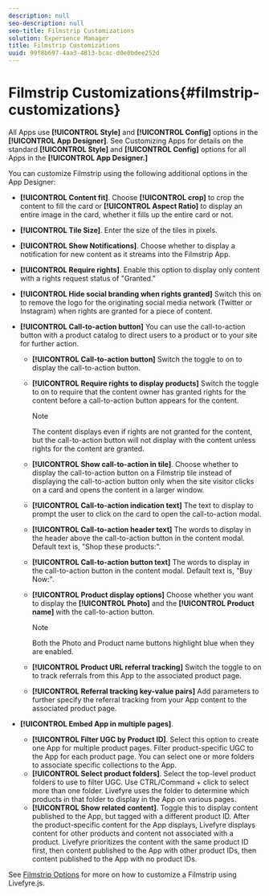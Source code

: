```yaml
---
description: null
seo-description: null
seo-title: Filmstrip Customizations
solution: Experience Manager
title: Filmstrip Customizations
uuid: 99f8b697-4aa3-4813-bcac-d0e0bdee252d
---
```


# Filmstrip Customizations{#filmstrip-customizations}

All Apps use **[!UICONTROL Style]** and **[!UICONTROL Config]** options in the **[!UICONTROL App Designer]**. See Customizing Apps for details on the standard **[!UICONTROL Style]** and **[!UICONTROL Config]** options for all Apps in the **[!UICONTROL App Designer.]**

You can customize Filmstrip using the following additional options in the App Designer:

* **[!UICONTROL Content fit]**. Choose **[!UICONTROL crop]** to crop the content to fill the card or **[!UICONTROL Aspect Ratio]** to display an entire image in the card, whether it fills up the entire card or not.
* **[!UICONTROL Tile Size]**. Enter the size of the tiles in pixels. 
* **[!UICONTROL Show Notifications]**. Choose whether to display a notification for new content as it streams into the Filmstrip App.
* **[!UICONTROL Require rights]**. Enable this option to display only content with a rights request status of "Granted."
* **[!UICONTROL Hide social branding when rights granted]** Switch this on to remove the logo for the originating social media network (Twitter or Instagram) when rights are granted for a piece of content. 
* **[!UICONTROL Call-to-action button]** You can use the call-to-action button with a product catalog to direct users to a product or to your site for further action.

  * **[!UICONTROL Call-to-action button]** Switch the toggle to on to display the call-to-action button.
  * **[!UICONTROL Require rights to display products]** Switch the toggle to on to require that the content owner has granted rights for the content before a call-to-action button appears for the content.

    >[!NOTE]
    >
    >The content displays even if rights are not granted for the content, but the call-to-action button will not display with the content unless rights for the content are granted.

  * **[!UICONTROL Show call-to-action in tile]**. Choose whether to display the call-to-action button on a Filmstrip tile instead of displaying the call-to-action button only when the site visitor clicks on a card and opens the content in a larger window.
  * **[!UICONTROL Call-to-action indication text]** The text to display to prompt the user to click on the card to open the call-to-action modal.
  * **[!UICONTROL Call-to-action header text]** The words to display in the header above the call-to-action button in the content modal. Default text is, "Shop these products:".
  * **[!UICONTROL Call-to-action button text]** The words to display in the call-to-action button in the content modal. Default text is, "Buy Now:".
  * **[!UICONTROL Product display options]** Choose whether you want to display the **[!UICONTROL Photo]** and the **[!UICONTROL Product name]** with the call-to-action button.

    >[!NOTE]
    >
    >Both the Photo and Product name buttons highlight blue when they are enabled.

  * **[!UICONTROL Product URL referral tracking]** Switch the toggle to on to track referrals from this App to the associated product page. 
  * **[!UICONTROL Referral tracking key-value pairs]** Add parameters to further specify the referral tracking from your App content to the associated product page.

* **[!UICONTROL Embed App in multiple pages]**.

  * **[!UICONTROL Filter UGC by Product ID]**. Select this option to create one App for multiple product pages. Filter product-specific UGC to the App for each product page. You can select one or more folders to associate specific collections to the App.
  * **[!UICONTROL Select product folders]**. Select the top-level product folders to use to filter UGC. Use CTRL/Command + click to select more than one folder. Livefyre uses the folder to determine which products in that folder to display in the App on various pages.
  * **[!UICONTROL Show related content]**. Toggle this to display content published to the App, but tagged with a different product ID. After the product-specific content for the App displays, Livefyre displays content for other products and content not associated with a product. Livefyre prioritizes the content with the same product ID first, then content published to the App with other product IDs, then content published to the App with no product IDs.

See [Filmstrip Options](/help/implementation/c-getting-started/c-implementation-process/c-using-livefyre.js-to-create-customize-and-use-apps-on-your-site.md) for more on how to customize a Filmstrip using Livefyre.js.
